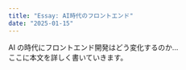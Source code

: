 ```yaml
---
title: "Essay: AI時代のフロントエンド"
date: "2025-01-15"
---
```


AI の時代にフロントエンド開発はどう変化するのか…  
ここに本文を詳しく書いていきます。
